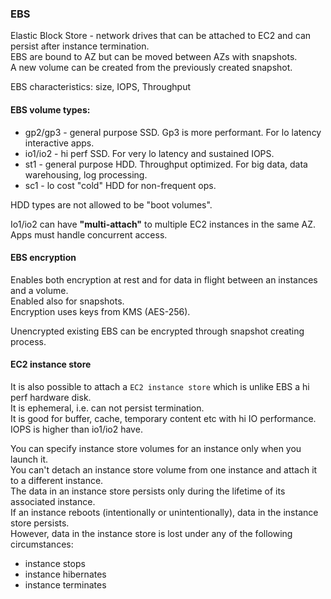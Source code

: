 ### EBS

Elastic Block Store - network drives that can be attached to EC2 and can persist after instance termination.\
EBS are bound to AZ but can be moved between AZs with snapshots.\
A new volume can be created from the previously created snapshot.

EBS characteristics: size, IOPS, Throughput

#### EBS volume types:
* gp2/gp3 - general purpose SSD. Gp3 is more performant. For lo latency interactive apps.
* io1/io2 - hi perf SSD. For very lo latency and sustained IOPS.
* st1 - general purpose HDD. Throughput optimized. For big data, data warehousing, log processing.
* sc1 - lo cost "cold" HDD for non-frequent ops.

HDD types are not allowed to be "boot volumes".

Io1/io2 can have **"multi-attach"** to multiple EC2 instances in the same AZ. Apps must handle concurrent access.

#### EBS encryption
Enables both encryption at rest and for data in flight between an instances and a volume.\
Enabled also for snapshots.\
Encryption uses keys from KMS (AES-256).

Unencrypted existing EBS can be encrypted through snapshot creating process.


#### EC2 instance store
It is also possible to attach a `EC2 instance store` which is unlike EBS a hi perf hardware disk.\
It is ephemeral, i.e. can not persist termination.\
It is good for buffer, cache, temporary content etc with hi IO performance.\
IOPS is higher than io1/io2 have.

You can specify instance store volumes for an instance only when you launch it.\
You can't detach an instance store volume from one instance and attach it to a different instance.\
The data in an instance store persists only during the lifetime of its associated instance.\
If an instance reboots (intentionally or unintentionally), data in the instance store persists.\
However, data in the instance store is lost under any of the following circumstances:
* instance stops
* instance hibernates
* instance terminates
